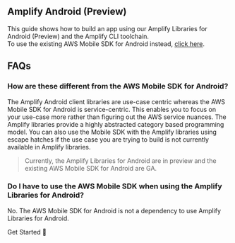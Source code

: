 ## Amplify Android (Preview)
This guide shows how to build an app using our Amplify Libraries for Android (Preview) and the Amplify CLI toolchain.  
To use the existing AWS Mobile SDK for Android instead, [click here](../sdk/sdk.md).

## FAQs

### How are these different from the AWS Mobile SDK for Android?
The Amplify Android client libraries are use-case centric whereas the AWS Mobile SDK for Android is service-centric. This enables you to focus on your use-case more rather than figuring out the AWS service nuances. The Amplify libraries provide a highly abstracted category based programming model. You can also use the Mobile SDK with the Amplify libraries using escape hatches if the use case you are trying to build is not currently available in Amplify libraries.

> Currently, the Amplify Libraries for Android are in preview and the existing AWS Mobile SDK for Android are GA.

### Do I have to use the AWS Mobile SDK when using the Amplify Libraries for Android?
No. The AWS Mobile SDK for Android is not a dependency to use Amplify Libraries for Android. 

<docs-internal-link-button href="~/lib/getting-started/setup.md">
  <span slot="text">Get Started 🚀</span>
</docs-internal-link-button>
